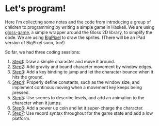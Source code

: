 Let's program!
==============

Here I'm collecting some notes and the code from introducing a group of children to programming by writing a simple game in Haskell. We are using [gloss-game](http://github.com/mchakravarty/gloss-game), a simple wrapper around the Gloss 2D library, to simplify the code. We are using [BigPixel](http://github.com/mchakravarty/BigPixel) to draw the sprites. (There will be an iPad version of BigPixel soon, too!)

So far, we had three coding sessions:

 1. [Step1](https://github.com/mchakravarty/lets-program/tree/master/step1): Draw a simple character and move it around.
 2. [Step2](https://github.com/mchakravarty/lets-program/tree/master/step2): Add gravity and bound character movement by window edges.
 3. [Step3](https://github.com/mchakravarty/lets-program/tree/master/step3): Add a key binding to jump and let the character bounce when it hits the ground.
 4. [Step4](https://github.com/mchakravarty/lets-program/tree/master/step4): Properly define constants, such as the window size, and implement continous moving when a movement key keeps being pressed.
 5. [Step5](https://github.com/mchakravarty/lets-program/tree/master/step5): Use scenes to describe levels, and add an animation to the character when it jumps.
 6. [Step6](https://github.com/mchakravarty/lets-program/tree/master/step6): Add a power up coin and let it super-charge the character.
 7. [Step7](https://github.com/mchakravarty/lets-program/tree/master/step7): Use record syntax throughout for the game state and add a low platform.
